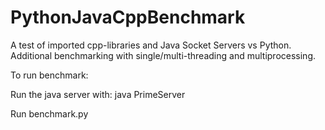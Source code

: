 # PythonJavaCppBenchmark
A test of imported cpp-libraries and Java Socket Servers vs Python. Additional benchmarking with single/multi-threading and multiprocessing.



To run benchmark:

Run the java server with: java PrimeServer

Run benchmark.py
